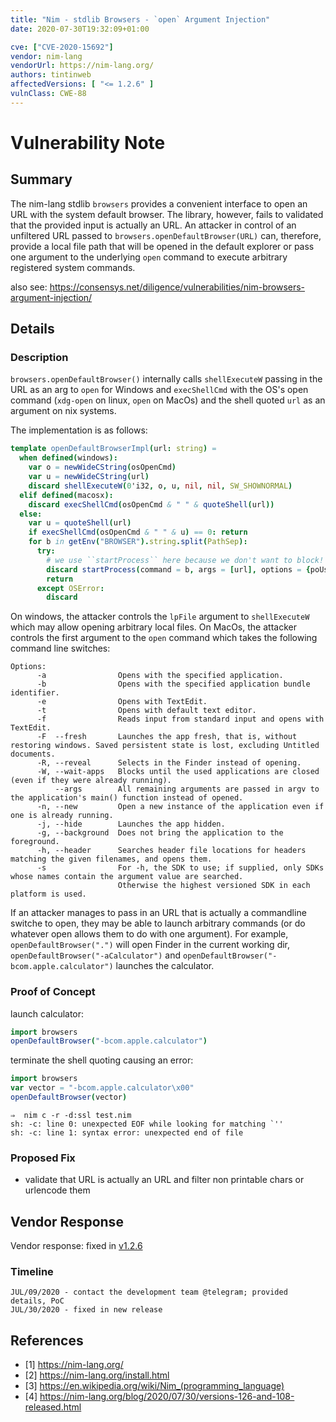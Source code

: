 ```yaml
---
title: "Nim - stdlib Browsers - `open` Argument Injection"
date: 2020-07-30T19:32:09+01:00

cve: ["CVE-2020-15692"]
vendor: nim-lang
vendorUrl: https://nim-lang.org/
authors: tintinweb
affectedVersions: [ "<= 1.2.6" ]
vulnClass: CWE-88
---
```



# Vulnerability Note

## Summary 

The nim-lang stdlib `browsers` provides a convenient interface to open an URL with the system default browser. The library, however, fails to validated that the provided input is actually an URL. An attacker in control of an unfiltered URL passed to `browsers.openDefaultBrowser(URL)` can, therefore, provide a local file path that will be opened in the default explorer or pass one argument to the underlying `open` command to execute arbitrary registered system commands. 

also see: https://consensys.net/diligence/vulnerabilities/nim-browsers-argument-injection/

## Details

### Description

`browsers.openDefaultBrowser()` internally calls `shellExecuteW` passing in the URL as an arg to `open` for Windows and `execShellCmd` with the OS's open command (`xdg-open` on linux, `open` on MacOs) and the shell quoted `url` as an argument on nix systems. 

The implementation is as follows:

```nim
template openDefaultBrowserImpl(url: string) = 
  when defined(windows):
    var o = newWideCString(osOpenCmd)
    var u = newWideCString(url)
    discard shellExecuteW(0'i32, o, u, nil, nil, SW_SHOWNORMAL)
  elif defined(macosx):
    discard execShellCmd(osOpenCmd & " " & quoteShell(url)) 
  else:
    var u = quoteShell(url)
    if execShellCmd(osOpenCmd & " " & u) == 0: return
    for b in getEnv("BROWSER").string.split(PathSep):
      try:
        # we use ``startProcess`` here because we don't want to block!
        discard startProcess(command = b, args = [url], options = {poUsePath})
        return
      except OSError:
        discard
```

On windows, the attacker controls the `lpFile` argument to `shellExecuteW` which may allow opening arbitrary local files.
On MacOs, the attacker controls the first argument to the `open` command which takes the following command line switches:

```
Options: 
      -a                Opens with the specified application.
      -b                Opens with the specified application bundle identifier.
      -e                Opens with TextEdit.
      -t                Opens with default text editor.
      -f                Reads input from standard input and opens with TextEdit.
      -F  --fresh       Launches the app fresh, that is, without restoring windows. Saved persistent state is lost, excluding Untitled documents.
      -R, --reveal      Selects in the Finder instead of opening.
      -W, --wait-apps   Blocks until the used applications are closed (even if they were already running).
          --args        All remaining arguments are passed in argv to the application's main() function instead of opened.
      -n, --new         Open a new instance of the application even if one is already running.
      -j, --hide        Launches the app hidden.
      -g, --background  Does not bring the application to the foreground.
      -h, --header      Searches header file locations for headers matching the given filenames, and opens them.
      -s                For -h, the SDK to use; if supplied, only SDKs whose names contain the argument value are searched.
                        Otherwise the highest versioned SDK in each platform is used.
```

If an attacker manages to pass in an URL that is actually a commandline switche to open, they may be able to launch arbitrary commands (or do whatever open allows them to do with one argument). For example, `openDefaultBrowser(".")` will open Finder in the current working dir, `openDefaultBrowser("-aCalculator")` and `openDefaultBrowser("-bcom.apple.calculator")` launches the calculator. 


### Proof of Concept


launch calculator:

```nim
import browsers
openDefaultBrowser("-bcom.apple.calculator") 
```

terminate the shell quoting causing an error:

```nim
import browsers
var vector = "-bcom.apple.calculator\x00"
openDefaultBrowser(vector) 

```

```
⇒  nim c -r -d:ssl test.nim
sh: -c: line 0: unexpected EOF while looking for matching `''
sh: -c: line 1: syntax error: unexpected end of file
```


### Proposed Fix

- validate that URL is actually an URL and filter non printable chars or urlencode them

## Vendor Response

Vendor response: fixed in [v1.2.6](https://nim-lang.org/blog/2020/07/30/versions-126-and-108-released.html)


### Timeline

```
JUL/09/2020 - contact the development team @telegram; provided details, PoC
JUL/30/2020 - fixed in new release
```

## References


* [1] https://nim-lang.org/
* [2] https://nim-lang.org/install.html
* [3] https://en.wikipedia.org/wiki/Nim_(programming_language)
* [4] https://nim-lang.org/blog/2020/07/30/versions-126-and-108-released.html

